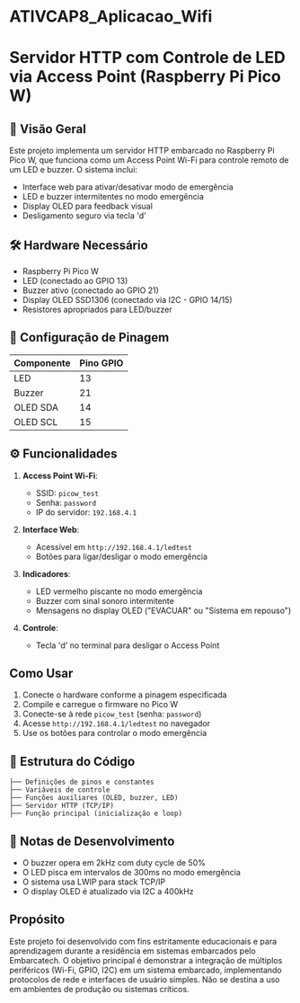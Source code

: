# ATIVCAP8_Aplicacao_Wifi

# Servidor HTTP com Controle de LED via Access Point (Raspberry Pi Pico W)

## 📌 Visão Geral
Este projeto implementa um servidor HTTP embarcado no Raspberry Pi Pico W, que funciona como um Access Point Wi-Fi para controle remoto de um LED e buzzer. O sistema inclui:
- Interface web para ativar/desativar modo de emergência
- LED e buzzer intermitentes no modo emergência
- Display OLED para feedback visual
- Desligamento seguro via tecla 'd'

## 🛠️ Hardware Necessário
- Raspberry Pi Pico W
- LED (conectado ao GPIO 13)
- Buzzer ativo (conectado ao GPIO 21)
- Display OLED SSD1306 (conectado via I2C - GPIO 14/15)
- Resistores apropriados para LED/buzzer

## 🔌 Configuração de Pinagem
| Componente | Pino GPIO |
|------------|----------|
| LED        | 13       |
| Buzzer     | 21       |
| OLED SDA   | 14       |
| OLED SCL   | 15       |

## ⚙️ Funcionalidades
1. **Access Point Wi-Fi**:
   - SSID: `picow_test`
   - Senha: `password`
   - IP do servidor: `192.168.4.1`

2. **Interface Web**:
   - Acessível em `http://192.168.4.1/ledtest`
   - Botões para ligar/desligar o modo emergência

3. **Indicadores**:
   - LED vermelho piscante no modo emergência
   - Buzzer com sinal sonoro intermitente
   - Mensagens no display OLED ("EVACUAR" ou "Sistema em repouso")

4. **Controle**:
   - Tecla 'd' no terminal para desligar o Access Point

## Como Usar
1. Conecte o hardware conforme a pinagem especificada
2. Compile e carregue o firmware no Pico W
3. Conecte-se à rede `picow_test` (senha: `password`)
4. Acesse `http://192.168.4.1/ledtest` no navegador
5. Use os botões para controlar o modo emergência

## 🧩 Estrutura do Código
```
├── Definições de pinos e constantes
├── Variáveis de controle
├── Funções auxiliares (OLED, buzzer, LED)
├── Servidor HTTP (TCP/IP)
├── Função principal (inicialização e loop)
```

## 📝 Notas de Desenvolvimento
- O buzzer opera em 2kHz com duty cycle de 50%
- O LED pisca em intervalos de 300ms no modo emergência
- O sistema usa LWIP para stack TCP/IP
- O display OLED é atualizado via I2C a 400kHz

## Propósito

Este projeto foi desenvolvido com fins estritamente educacionais e para aprendizagem durante a residência em sistemas embarcados pelo Embarcatech. O objetivo principal é demonstrar a integração de múltiplos periféricos (Wi-Fi, GPIO, I2C) em um sistema embarcado, implementando protocolos de rede e interfaces de usuário simples. Não se destina a uso em ambientes de produção ou sistemas críticos.
